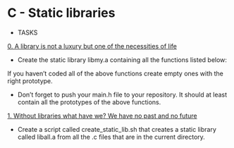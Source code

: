 # C - Static libraries
 
- TASKS
 
[0. A library is not a luxury but one of the necessities of life](libmy.a)
 
- Create the static library libmy.a containing all the functions listed below:
 
If you haven’t coded all of the above functions create empty ones with the right prototype.
 
- Don’t forget to push your main.h file to your repository. It should at least contain all the prototypes of the above functions.
 
[1. Without libraries what have we? We have no past and no future](create_static_lib.sh)
 
- Create a script called create_static_lib.sh that creates a static library called liball.a from all the .c files that are in the current directory.

